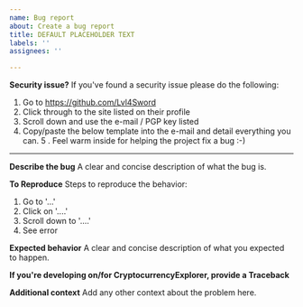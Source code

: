 ```yaml
---
name: Bug report
about: Create a bug report
title: DEFAULT PLACEHOLDER TEXT
labels: ''
assignees: ''

---
```


**Security issue?**
If you've found a security issue please do the following:
1. Go to https://github.com/Lvl4Sword
2. Click through to the site listed on their profile
3. Scroll down and use the e-mail / PGP key listed
4. Copy/paste the below template into the e-mail and detail everything you can.
5 . Feel warm inside for helping the project fix a bug :-)

----

**Describe the bug**
A clear and concise description of what the bug is.

**To Reproduce**
Steps to reproduce the behavior:
1. Go to '...'
2. Click on '....'
3. Scroll down to '....'
4. See error

**Expected behavior**
A clear and concise description of what you expected to happen.

**If you're developing on/for CryptocurrencyExplorer, provide a Traceback**

**Additional context**
Add any other context about the problem here.
